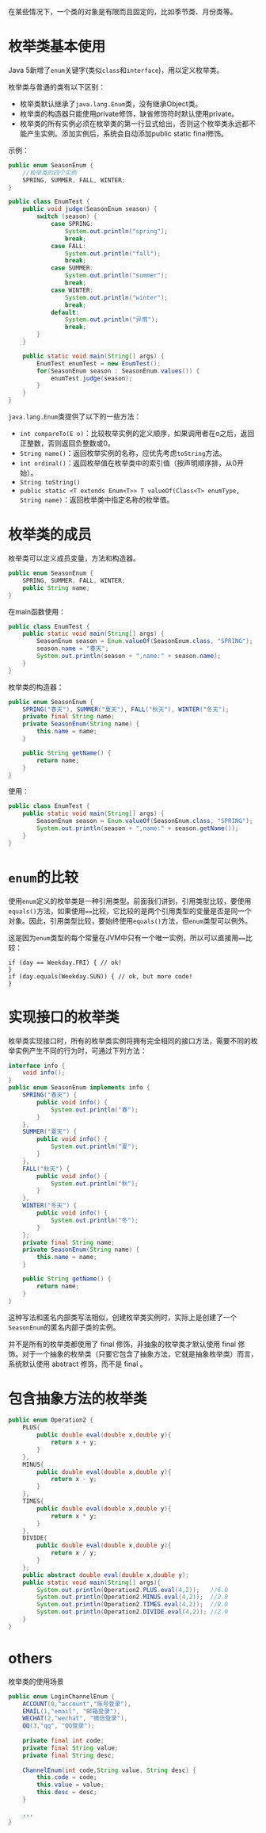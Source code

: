 在某些情况下，一个类的对象是有限而且固定的，比如季节类、月份类等。

# 枚举类基本使用

Java 5新增了`enum`关键字(类似`class`和`interface`)，用以定义枚举类。

枚举类与普通的类有以下区别：

- 枚举类默认继承了`java.lang.Enum`类，没有继承Object类。
- 枚举类的构造器只能使用private修饰，缺省修饰符时默认使用private。
- 枚举类的所有实例必须在枚举类的第一行显式给出，否则这个枚举类永远都不能产生实例。添加实例后，系统会自动添加public static final修饰。

示例：

```java
public enum SeasonEnum {
    //枚举类的四个实例
    SPRING, SUMMER, FALL, WINTER;
}
```

```java
public class EnumTest {
    public void judge(SeasonEnum season) {
        switch (season) {
            case SPRING:
                System.out.println("spring");
                break;
            case FALL:
                System.out.println("fall");
                break;
            case SUMMER:
                System.out.println("summer");
                break;
            case WINTER:
                System.out.println("winter");
                break;
            default:
                System.out.println("异常");
                break;
        }
    }

    public static void main(String[] args) {
        EnumTest enumTest = new EnumTest();
        for(SeasonEnum season : SeasonEnum.values()) {
            enumTest.judge(season);
        }
    }
}
```

`java.lang.Enum`类提供了以下的一些方法：

- `int compareTo(E o)`：比较枚举实例的定义顺序，如果调用者在o之后，返回正整数，否则返回负整数或0。
- `String name()`：返回枚举实例的名称，应优先考虑`toString`方法。
- `int ordinal()`：返回枚举值在枚举类中的索引值（按声明顺序排，从0开始）。
- `String toString()`
- `public static <T extends Enum<T>> T valueOf(Class<T> enumType, String name)`：返回枚举类中指定名称的枚举值。

# 枚举类的成员

枚举类可以定义成员变量，方法和构造器。

```java
public enum SeasonEnum {
    SPRING, SUMMER, FALL, WINTER;
    public String name;
}
```

在main函数使用：

```java
public class EnumTest {
    public static void main(String[] args) {
        SeasonEnum season = Enum.valueOf(SeasonEnum.class, "SPRING");
        season.name = "春天";
        System.out.println(season + ",name:" + season.name);
    }
}
```

枚举类的构造器：

```java
public enum SeasonEnum {
    SPRING("春天"), SUMMER("夏天"), FALL("秋天"), WINTER("冬天");
    private final String name;
    private SeasonEnum(String name) {
        this.name = name;
    }

    public String getName() {
        return name;
    }
}
```

使用：

```java
public class EnumTest {
    public static void main(String[] args) {
        SeasonEnum season = Enum.valueOf(SeasonEnum.class, "SPRING");
        System.out.println(season + ",name:" + season.getName());
    }
}
```

# `enum`的比较

使用`enum`定义的枚举类是一种引用类型。前面我们讲到，引用类型比较，要使用`equals()`方法，如果使用`==`比较，它比较的是两个引用类型的变量是否是同一个对象。因此，引用类型比较，要始终使用`equals()`方法，但`enum`类型可以例外。

这是因为`enum`类型的每个常量在JVM中只有一个唯一实例，所以可以直接用`==`比较：

```
if (day == Weekday.FRI) { // ok!
}
if (day.equals(Weekday.SUN)) { // ok, but more code!
}
```

# 实现接口的枚举类

枚举类实现接口时，所有的枚举类实例将拥有完全相同的接口方法，需要不同的枚举实例产生不同的行为时，可通过下列方法：

```java
interface info {
    void info();
}
public enum SeasonEnum implements info {
    SPRING("春天") {
        public void info() {
            System.out.println("春");
        }
    }, 
    SUMMER("夏天") {
        public void info() {
            System.out.println("夏");
        }
    }, 
    FALL("秋天") {
        public void info() {
            System.out.println("秋");
        }
    }, 
    WINTER("冬天") {
        public void info() {
            System.out.println("冬");
        }
    };
    private final String name;
    private SeasonEnum(String name) {
        this.name = name;
    }

    public String getName() {
        return name;
    }
}
```

这种写法和匿名内部类写法相似，创建枚举类实例时，实际上是创建了一个`SeasonEnum`的匿名内部子类的实例。

并不是所有的枚举类都使用了 final 修饰，非抽象的枚举类才默认使用 final 修饰。对于一个抽象的枚举类（只要它包含了抽象方法，它就是抽象枚举类）而言，系统默认使用 abstract 修饰，而不是 final 。

# 包含抽象方法的枚举类



```java
public enum Operation2 {
    PLUS{
        public double eval(double x,double y){
            return x + y;
        }
    },
    MINUS{
        public double eval(double x,double y){
            return x - y;
        }
    },
    TIMES{
        public double eval(double x,double y){
            return x * y;
        }
    },
    DIVIDE{
        public double eval(double x,double y){
            return x / y;
        }
    };
    public abstract double eval(double x,double y);
    public static void main(String[] args){
        System.out.println(Operation2.PLUS.eval(4,2));   //6.0
        System.out.println(Operation2.MINUS.eval(4,2));  //2.0
        System.out.println(Operation2.TIMES.eval(4,2));  //8.0
        System.out.println(Operation2.DIVIDE.eval(4,2)); //2.0
    }
}
```

# others

枚举类的使用场景

```java
public enum LoginChannelEnum {
	ACCOUNT(0,"account","账号登录"),
	EMAIL(1,"email", "邮箱登录"),
	WECHAT(2,"wechat", "微信登录"),
	QQ(3,"qq", "QQ登录");
 
	private final int code;
	private final String value;
	private final String desc;
 
	ChannelEnum(int code,String value, String desc) {
		this.code = code;
		this.value = value;
		this.desc = desc;
	}
	
	...
}
```























